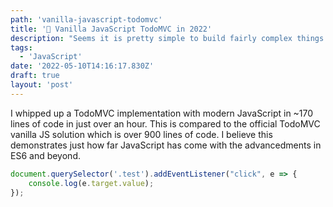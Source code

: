 ```yaml
---
path: 'vanilla-javascript-todomvc'
title: '🍦 Vanilla JavaScript TodoMVC in 2022'
description: "Seems it is pretty simple to build fairly complex things these days in modern JavaScript."
tags:
  - 'JavaScript'
date: '2022-05-10T14:16:17.830Z'
draft: true
layout: 'post'
---
```


I whipped up a TodoMVC implementation with modern JavaScript in ~170 lines of code in just over an hour. This is compared to the official TodoMVC vanilla JS solution which is over 900 lines of code. I believe this demonstrates just how far JavaScript has come with the advancedments in ES6 and beyond.

```js
document.querySelector('.test').addEventListener("click", e => {
    console.log(e.target.value);
});
```